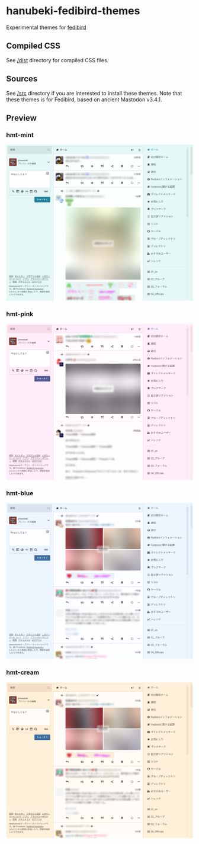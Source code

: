 # hanubeki-fedibird-themes
Experimental themes for [fedibird](https://fedibird.com/)

## Compiled CSS
See [/dist](/dist) directory for compiled CSS files.

## Sources
See [/src](/src) directory if you are interested to install these themes.
Note that these themes is for Fedibird, based on ancient Mastodon v3.4.1.

## Preview
### hmt-mint
![Preview of hmt-mint theme for Fedibird](/preview/hlt-mint.png)

### hmt-pink
![Preview of hmt-mint theme for Fedibird](/preview/hlt-pink.png)

### hmt-blue
![Preview of hmt-blue theme for Fedibird](/preview/hlt-blue.png)

### hmt-cream
![Preview of hmt-cream theme for Fedibird](/preview/hlt-cream.png)
